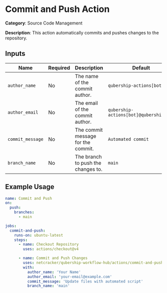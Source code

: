 # Commit and Push Action

**Category**: Source Code Management

**Description**: This action automatically commits and pushes changes to the repository.

## Inputs

| Name             | Required  | Description                                                   | Default                |
|------------------|-----------|---------------------------------------------------------------|------------------------|
| `author_name`    | No        | The name of the commit author.                                | `qubership-actions[bot]`       |
| `author_email`   | No        | The email of the commit author.                               | `qubership-actions[bot]@qubership.com`   |
| `commit_message` | No        | The commit message for the commit.                           | `Automated commit`     |
| `branch_name` | No        | The branch to push the changes to.                           | `main`     |

## Example Usage

```yaml
name: Commit and Push
on:
  push:
    branches:
      - main

jobs:
  commit-and-push:
    runs-on: ubuntu-latest
    steps:
      - name: Checkout Repository
        uses: actions/checkout@v4

      - name: Commit and Push Changes
        uses: netcracker/qubership-workflow-hub/actions/commit-and-push@main
        with:
          author_name: 'Your Name'
          author_email: 'your-email@example.com'
          commit_message: 'Update files with automated script'
          branch_name: 'main'
